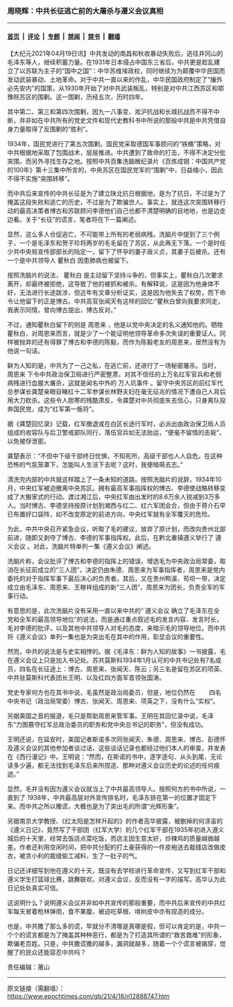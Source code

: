 ### 周晓辉：中共长征逃亡前的大屠杀与遵义会议真相

---

#### [首页](../../../..?n12888747) &nbsp;|&nbsp; [评论](../../../../../epoch-comment?n12888747) &nbsp;|&nbsp; [专题](../../../../../epoch-special?n12888747) &nbsp;|&nbsp; [禁闻](../../../../../epoch-news?n12888747) &nbsp;|&nbsp; [禁书](../../../../../books?n12888747) &nbsp;|&nbsp; [翻墙](https://github.com/gfw-breaker/nogfw/blob/master/README.md?n12888747)


<div class="post_content" id="artbody" itemprop="articleBody">
 <!-- article content begin -->
 <p>
  【大纪元2021年04月19日讯】中共发动的南昌和秋收暴动失败后，逃往井冈山的毛泽东等人，继续积蓄力量。在1931年日本侵占中国东三省后，中共更是趁乱建立了以苏联为主子的“国中之国”：中华苏维埃政权，同时继续为为颠覆中华民国而发动武装暴动、土地革命。对于中共一直以来的作乱，中华民国政府制定了“攘外必先安内”的国策，从1930年开始了对中共武装叛乱，特别是对中共江西苏区和鄂豫皖苏区的围剿。这一围剿，历经五次，历时四年。
 </p>
 <p>
  其中第二、第三和第四次围剿，因九一八事变、淞沪抗战和长城抗战而不得不中断，并非如在中共所有的党史文件和现代史教科书中所说的那般中共是中共凭借自身力量取得了反围剿的“胜利”。
 </p>
 <p>
  1934年，国民党进行了第五次围剿。国民党采取德国军事顾问的“铁桶”策略，对中共根据地采取了包围战术，层层推进。中共遭到了致命的打击，不得不决定分批突围，而另外寻找生存之地。按照中共百集洗脑微纪录片《百炼成钢：中国共产党的100年》第十三集中所言的，中央苏区在国民党军的“围剿”中，日益缩小，因此不得不实施“突围转移”。
 </p>
 <p>
  而中共后来宣传的中共长征是为了建立陕北抗日根据地，是为了抗日，不过是为了掩盖这段失败和逃亡的历史，不过是为了欺骗世人。事实上，就连这次突围转移行动的最高决策者博古和苏联顾问李德他们自己也都不清楚明确的目地地，也是边走边看。关于“长征”的谎言，笔者将在下一篇阐述。
 </p>
 <p>
  显然，这么多人仓促逃亡，不可能带上所有的老弱病残。洗脑片中提到了三个例子，一个是毛泽东和贺子珍将两岁的毛毛留在了苏区，从此再无下落。一个是时任少共中央局宣传部部长的陆定一，留下了怀孕的妻子唐义贞，其妻子后被杀。还有一个是中共领导人
  <ok href="https://www.epochtimes.com/gb/tag/%E7%9E%BF%E7%A7%8B%E7%99%BD.html">
   瞿秋白
  </ok>
  因患肺病也被留下。
 </p>
 <p>
  按照洗脑片的说法，
  <ok href="https://www.epochtimes.com/gb/tag/%E7%9E%BF%E7%A7%8B%E7%99%BD.html">
   瞿秋白
  </ok>
  是主动留下坚持斗争的，但事实上，瞿秋白几次要求离开，却最终被拒绝，这导致了他的被抓和被杀。有解释说，这是因为他身体不好，无法进行长途跋涉，但近年有文章分析证实，这是因为他失去了权势，而下命令让他留下的正是博古。中共高官张闻天有这样的回忆:“瞿秋白曾向我要求同走，我表示同情，曾向博古提出，博古反对。”
 </p>
 <p>
  不过，通知瞿秋白留下的则是
  <ok href="https://www.epochtimes.com/gb/tag/%E5%91%A8%E6%81%A9%E6%9D%A5.html">
   周恩来
  </ok>
  ，他是以党中央决定的名义通知他的。牺牲瞿秋白，对周恩来而言，就是少了一个能证明他领导革命多次失误的重要证人。同样被抛弃的还有得罪了博古和李德的陈毅，而作为陈毅老友的周恩来，居然没有为他说一句话。
 </p>
 <p>
  鲜为人知的是，中共为了一己之私，在逃亡前，还进行了一场秘密屠杀。当时，
  <ok href="https://www.epochtimes.com/gb/tag/%E5%91%A8%E6%81%A9%E6%9D%A5.html">
   周恩来
  </ok>
  下令中共政治保卫局进行严密整肃，对其不信任的上万名红军官兵和老弱病残进行血腥大屠杀，这就是闻名中外的
  <ok href="https://www.epochtimes.com/gb/tag/%E4%B8%87%E4%BA%BA%E5%9D%91%E4%BA%8B%E4%BB%B6.html">
   万人坑事件
  </ok>
  。留守中央苏区的前红军代总参谋长龚楚亲眼目睹红十二军参谋长林野夫妇在毫无征兆的情况下遭自己人背后用大刀砍杀。这些令人胆寒的残酷肃反，令龚楚对中共彻底失去信心，只身离队投奔国民党，成为“红军第一叛将”。
 </p>
 <p>
  据《龚楚回忆录》记载，红军撤退或在白区长途行军时，必派出由政治保卫局人员组成的收容队与后卫警戒部队同行，落伍官兵如无法抬运，“便毫不留情的击毙”，以免被俘泄密。
 </p>
 <p>
  龚楚表示：“不但中下级干部终日忧惧，不知死所，高级干部也人人自危。在这种恐怖的气氛笼罩下，怎能叫人生活下去呢？这时，我便暗萌去志。”
 </p>
 <p>
  清洗完内部的中共就这样踏上了一条未知的道路。按照洗脑片的说辞，1934年10月，中央红军被迫撤离中央苏区。拥有最高军事指挥权的博古、李德使战略转移变成了大搬家式的行动。渡过湘江后，中央红军由出发时的8.6万余人锐减到3万多人。当时博古、李德坚持按原计划到湘西与红二、红六军团会合，但由于蒋介石早已布置好口袋阵，如不改变原定的前进方向，中央红军就有全军覆灭的危险。
 </p>
 <p>
  为此，中共中央召开紧急会议，听取了毛的建议，放弃了原计划，而改向贵州北部前进，随即又剥夺了博古、李德的军事指挥权。此后，在黔北重镇遵义举行了
  <ok href="https://www.epochtimes.com/gb/tag/%E9%81%B5%E4%B9%89%E4%BC%9A%E8%AE%AE.html">
   遵义会议
  </ok>
  。对此，洗脑片特单列一集《遵义会议》阐述。
 </p>
 <p>
  洗脑片称，会议批评了博古和李德的指挥上的错误，增选毛为中央政治局常委，取消在长征前成立的“三人团”，决定仍由朱德、周恩来为军事指挥者，周恩来是党内委托的对于指挥军事下最后决心的负责者。其后，又在贵州鸭溪、苟坝一带，决定成立由毛泽东、周恩来、王稼祥组成的新“三人团”，周恩来为团长，负责全军的军事行动。
 </p>
 <p>
  有意思的是，此次洗脑片没有采用一直以来中共的“
  <ok href="https://www.epochtimes.com/gb/tag/%E9%81%B5%E4%B9%89%E4%BC%9A%E8%AE%AE.html">
   遵义会议
  </ok>
  确立了毛泽东在全党和全军的最高领导地位”的说法，而是通过重点叙述毛的发言内容、发言时长，毛对李德的批评，以及其他中共领导人对毛的态度，来暗示毛的领导地位。而中共将《遵义会议》单列一集也是为突出毛在其中的作用，彰显会议的重要性。
 </p>
 <p>
  然而，中共的说法是与史实相悖的。据《毛泽东：鲜为人知的故事》一书披露，毛在遵义会议上只是加入书记处。苏共莫斯科1934年1月认可的中共书记处有7名成员，四名在长征途上：博古、周恩来、张闻天、陈云；另三名是留在苏区的项英、中共驻莫斯科代表团长王明、以及红四方面军首领张国涛。
 </p>
 <p>
  党史专家何方也在其书中说，毛虽然是政治局委员，但是，地位仍然在        四名中央书记（政治局常委）博古、张闻天、周恩来、项英之下，没有什么“实权”。
 </p>
 <p>
  另据美国之音的报道，毛只是帮助周恩来管军事。王明在其回忆录中说，毛泽东“力图篡夺红军总政治委员的职务和党中央总书记的职务”，但没有成功。
 </p>
 <p>
  王明还说，在延安时，美国记者斯诺多次同张闻天、朱德、周恩来、博古、彭德怀及遵义会议的其他参加者谈过话，这些谈话记录也都经过他们本人的审查，并发表在《西行漫记》中。王明说：“然而，在斯诺的书中，逐字逐句、从头到尾、无论读多少遍，都无法找到毛泽东后来所捏造、那种对遵义会议历史的论述的任何痕迹。”
 </p>
 <p>
  显然，毛并没有因为遵义会议就当上了中共最高领导人。按照何方的书中所说，一直到了 1938年，中共最高层对外宣传排名时，毛泽东排在第一的位置才固定下来。而中共之所以撒谎，大概也是为了突出毛的所谓“光辉形象”。
 </p>
 <p>
  另据南京大学教授、《红太阳是怎样升起的》的作者高华披露，被删掉的何涤宙的《遵义日记》，竟然写了干部团（红军大学）的几个红军干部在1935年初进入遵义城后的十天里，经常去饭店点菜吃饭，而店主因生意太好，炒辣鸡的质量越做越差。作者还利用空闲时间，把中共分配的打土豪获得的一件皮袍送去裁缝店改做皮衣，被贪小利的裁缝偷工减料，生了一肚子的气。
 </p>
 <p>
  日记还详细写到他在遵义的十天，既没有去学校进行革命宣传，又写到红军干部和遵义学生打篮球比赛，跳舞联欢。对遵义会议，反而没有一字的描写。高华认为此日记处处真实可信。
 </p>
 <p>
  这说明什么？说明遵义会议并非如中共宣传的那般重要，而中共后来宣传的中共红军每天冒着枪林弹雨，食不果腹，被迫吃草根、啃树皮中亦有捏造的成分。
 </p>
 <p>
  也是，中共撒了那么多的谎，早就分不清哪是真哪是假，但可以肯定的是，中共一个个的谎言都是为了掩盖其种种恶行，都是为了打造其所谓的“救苦救难”的形象，欺骗老百姓。只是，中共撒谎撒的越多，漏洞就越多，随着一个个谎言被揭穿，觉醒了的民众还能容忍中共吗？
 </p>
 <p>
  责任编辑：莆山
 </p>
 <!-- article content end -->
 <div id="below_article_ad">
 </div>
</div>


---

原文链接（需翻墙）：https://www.epochtimes.com/gb/21/4/18/n12888747.htm